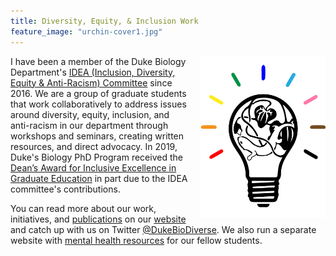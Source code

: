 ```yaml
---
title: Diversity, Equity, & Inclusion Work
feature_image: "urchin-cover1.jpg"
---
```


<img style="float: right; padding-left: 20px;" width="200" src="/IDEA_logo.png">

I have been a member of the Duke Biology Department's [IDEA (Inclusion, Diversity, Equity & Anti-Racism) Committee](https://sites.duke.edu/biodiversity/graduate-student-committee/) since 2016. We are a group of graduate students that work collaboratively to address issues around diversity, equity, inclusion, and anti-racism in our department through workshops and seminars, creating written resources, and direct advocacy. In 2019, Duke's Biology PhD Program received the [Dean’s Award for Inclusive Excellence in Graduate Education](https://gradschool.duke.edu/about/news/biology-phd-program-2019-dean-s-award-winner) in part due to the IDEA committee's contributions.

You can read more about our work, initiatives, and [publications](https://sites.duke.edu/biodiversity/publications/) on our [website](https://sites.duke.edu/biodiversity/) and catch up with us on Twitter [@DukeBioDiverse](https://twitter.com/DukeBioDiverse). We also run a separate website with [mental health resources](https://sites.duke.edu/biodiversity_mindhealth/) for our fellow students.
